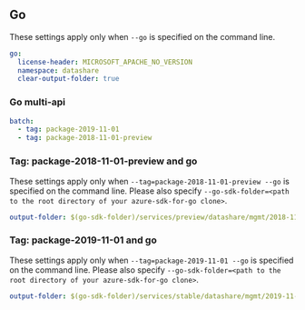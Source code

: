 ## Go

These settings apply only when `--go` is specified on the command line.

``` yaml $(go)
go:
  license-header: MICROSOFT_APACHE_NO_VERSION
  namespace: datashare
  clear-output-folder: true
```

### Go multi-api

``` yaml $(go) && $(multiapi)
batch:
  - tag: package-2019-11-01
  - tag: package-2018-11-01-preview
```

### Tag: package-2018-11-01-preview and go

These settings apply only when `--tag=package-2018-11-01-preview --go` is specified on the command line.
Please also specify `--go-sdk-folder=<path to the root directory of your azure-sdk-for-go clone>`.

``` yaml $(tag) == 'package-2018-11-01-preview' && $(go)
output-folder: $(go-sdk-folder)/services/preview/datashare/mgmt/2018-11-01-preview/$(namespace)
```

### Tag: package-2019-11-01 and go

These settings apply only when `--tag=package-2019-11-01 --go` is specified on the command line.
Please also specify `--go-sdk-folder=<path to the root directory of your azure-sdk-for-go clone>`.

``` yaml $(tag) == 'package-2019-11-01' && $(go)
output-folder: $(go-sdk-folder)/services/stable/datashare/mgmt/2019-11-01/$(namespace)
```